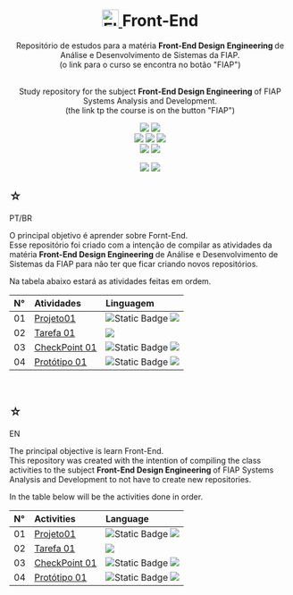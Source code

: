 <h1 align="center">
    <a href="https://pokemondb.net/pokedex/electrode">
        <img width="30px" src="https://img.pokemondb.net/sprites/black-white/anim/normal/electrode.gif" alt="Electrode">
    </a>
    <span>Front-End</span>
</h1>

<div align="center">
Repositório de estudos para a matéria <strong> Front-End Design Engineering </strong> de Análise e Desenvolvimento de Sistemas da FIAP. <br> (o link para o curso se encontra no botão "FIAP")

<br>
<br>

Study repository for the subject <strong> Front-End Design Engineering </strong> of FIAP Systems Analysis and Development. <br> (the link tp the course is on the button "FIAP")

[![](https://img.shields.io/badge/Git-black?style=for-the-badge&logo=git&logoColor=red)]()
[![](https://img.shields.io/badge/GitHub-black?style=for-the-badge&logo=Github&logoColor=white)]() <br>
[![](https://img.shields.io/badge/html5-black?style=for-the-badge&logo=html5&logoColor=orange)]()
[![](https://img.shields.io/badge/css3-black?style=for-the-badge&logo=css3&logoColor=blue)]()
[![](https://img.shields.io/badge/JavaScript-black?style=for-the-badge&logo=javascript&logoColor=yellow)]() <br>
[![](https://img.shields.io/badge/React-black?style=for-the-badge&logo=react&logoColor=darkturquoise)]()
[![](https://img.shields.io/badge/Node.JS-black?style=for-the-badge&logo=node.js&logoColor=green)]()

[![](https://img.shields.io/badge/my%20profile-red?style=for-the-badge&color=blue)](https://www.linkedin.com/in/hakuakai/)
[![](https://img.shields.io/badge/FIAP-red?style=for-the-badge&color=orange)](https://www.fiap.com.br/graduacao/tecnologo/analise-e-desenvolvimento-de-sistemas/)

</div>

<div>
    <h2>☆</h2>
    <p>PT/BR</p>
    <p>
    O principal objetivo é aprender sobre Fornt-End.<br>
    Esse repositório foi criado com a intenção de compilar as atividades da matéria <strong> Front-End Design Engineering </strong> de Análise e Desenvolvimento de Sistemas da FIAP para não ter que ficar criando novos repositórios.</p>
    <p>Na tabela abaixo estará as atividades feitas em ordem. </p>
    <table>
        <thead>
            <tr align="left">
                <th>N°</th>
                <th>Atividades</th>
                <th>Linguagem</th>
            </tr>
        </thead>
    <tbody align="left">
        <tr>
            <td>01</td>
            <td> 
                <a href="https://github.com/HakuGarcia/Front-End/tree/1df9e6d610eb994335dccae6c52aacb5283b0630/Projeto01">Projeto01</a>
            </td>
            <td>
                <img alt="Static Badge" src="https://img.shields.io/badge/html5-black?style=for-the-badge&logo=html5&logoColor=orange">
                <img src="https://img.shields.io/badge/Git-black?style=for-the-badge&logo=git&logoColor=red"/>
            </td>
        </tr>
        <tr>
            <td>02</td>
            <td> 
                <a href="https://github.com/HakuGarcia/Tarefa-01.git">Tarefa 01</a>
            </td>
            <td>
                <img src="https://img.shields.io/badge/Git-black?style=for-the-badge&logo=git&logoColor=red"/>
            </td>
        </tr>
        <tr>
        <td>03</td>
            <td> 
                <a href="https://github.com/HakuGarcia/CP01.git">CheckPoint 01</a>
            </td>
            <td>
                <img alt="Static Badge" src="https://img.shields.io/badge/html5-black?style=for-the-badge&logo=html5&logoColor=orange">
                <img src="https://img.shields.io/badge/Git-black?style=for-the-badge&logo=git&logoColor=red"/>
            </td>
        </tr>
        <td>04</td>
            <td> 
                <a href="https://github.com/1TDSPM-2024/base-prototipo.git">Protótipo 01</a>
            </td>
            <td>
                <img alt="Static Badge" src="https://img.shields.io/badge/html5-black?style=for-the-badge&logo=html5&logoColor=orange">
                <img src="https://img.shields.io/badge/css3-black?style=for-the-badge&logo=css3&logoColor=blue"/>
            </td>
        </tr>
    </tbody>
    <tfoot></tfoot>
    </table>
</div>

   <br>

<div>
    <h2>☆</h2>
    <p>EN</p>
    <p>
    The principal objective is learn Front-End.<br>
    This repository was created with the intention of compiling the class activities to the subject <strong> Front-End Design Engineering </strong> of FIAP Systems Analysis and Development to not have to create new repositories.</p>
    <p>In the table below will be the activities done in order.</p>
    <table>
        <thead>
            <tr align="left">
                <th>N°</th>
                <th>Activities</th>
                <th>Language</th>
            </tr>
        </thead>
    <tbody align="left">
        <tr>
            <td>01</td>
            <td> 
                <a href="https://github.com/HakuGarcia/Front-End/tree/1df9e6d610eb994335dccae6c52aacb5283b0630/Projeto01">Projeto01</a>
            </td>
            <td>
                <img alt="Static Badge" src="https://img.shields.io/badge/html5-black?style=for-the-badge&logo=html5&logoColor=orange">
                <img src="https://img.shields.io/badge/Git-black?style=for-the-badge&logo=git&logoColor=red"/>
            </td>
        </tr>
        <tr>
            <td>02</td>
            <td> 
                <a href="https://github.com/HakuGarcia/Tarefa-01.git">Tarefa 01</a>
            </td>
            <td>
                <img src="https://img.shields.io/badge/Git-black?style=for-the-badge&logo=git&logoColor=red"/>
            </td>
        </tr>
        <td>03</td>
            <td> 
                <a href="https://github.com/HakuGarcia/CP01.git">CheckPoint 01</a>
            </td>
            <td>
                <img alt="Static Badge" src="https://img.shields.io/badge/html5-black?style=for-the-badge&logo=html5&logoColor=orange">
                <img src="https://img.shields.io/badge/Git-black?style=for-the-badge&logo=git&logoColor=red"/>
            </td>
        </tr>
        <td>04</td>
            <td> 
                <a href="https://github.com/1TDSPM-2024/base-prototipo.git">Protótipo 01</a>
            </td>
            <td>
                <img alt="Static Badge" src="https://img.shields.io/badge/html5-black?style=for-the-badge&logo=html5&logoColor=orange">
                <img src="https://img.shields.io/badge/css3-black?style=for-the-badge&logo=css3&logoColor=blue"/>
            </td>
        </tr>
    </tbody>
    <tfoot></tfoot>
    </table>
    
</div>
